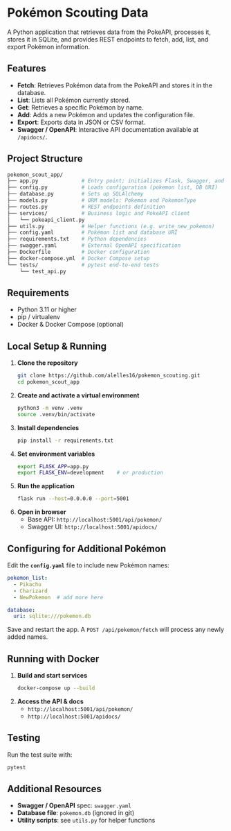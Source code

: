 # Pokémon Scouting Data

A Python application that retrieves data from the PokeAPI, processes it, stores it in SQLite, and provides REST endpoints to fetch, add, list, and export Pokémon information.

## Features
- **Fetch**: Retrieves Pokémon data from the PokeAPI and stores it in the database.
- **List**: Lists all Pokémon currently stored.
- **Get**: Retrieves a specific Pokémon by name.
- **Add**: Adds a new Pokémon and updates the configuration file.
- **Export**: Exports data in JSON or CSV format.
- **Swagger / OpenAPI**: Interactive API documentation available at `/apidocs/`.

## Project Structure
```bash
pokemon_scout_app/
├── app.py              # Entry point; initializes Flask, Swagger, and database
├── config.py           # Loads configuration (pokemon list, DB URI)
├── database.py         # Sets up SQLAlchemy
├── models.py           # ORM models: Pokemon and PokemonType
├── routes.py           # REST endpoints definition
├── services/           # Business logic and PokeAPI client
│   └── pokeapi_client.py
├── utils.py            # Helper functions (e.g. write_new_pokemon)
├── config.yaml         # Pokémon list and database URI
├── requirements.txt    # Python dependencies
├── swagger.yaml        # External OpenAPI specification
├── Dockerfile          # Docker configuration
├── docker-compose.yml  # Docker Compose setup
└── tests/              # pytest end-to-end tests
    └── test_api.py
```  

## Requirements
- Python 3.11 or higher
- pip / virtualenv
- Docker & Docker Compose (optional)

## Local Setup & Running
1. **Clone the repository**
   ```bash
   git clone https://github.com/alelles16/pokemon_scouting.git
   cd pokemon_scout_app
   ```
2. **Create and activate a virtual environment**
   ```bash
   python3 -m venv .venv
   source .venv/bin/activate
   ```
3. **Install dependencies**
   ```bash
   pip install -r requirements.txt
   ```
4. **Set environment variables**
   ```bash
   export FLASK_APP=app.py
   export FLASK_ENV=development    # or production
   ```
5. **Run the application**
   ```bash
   flask run --host=0.0.0.0 --port=5001
   ```
6. **Open in browser**
   - Base API: `http://localhost:5001/api/pokemon/`
   - Swagger UI: `http://localhost:5001/apidocs/`

## Configuring for Additional Pokémon
Edit the **`config.yaml`** file to include new Pokémon names:
```yaml
pokemon_list:
  - Pikachu
  - Charizard
  - NewPokemon  # add more here

database:
  uri: sqlite:///pokemon.db
```
Save and restart the app. A `POST /api/pokemon/fetch` will process any newly added names.

## Running with Docker
1. **Build and start services**
   ```bash
   docker-compose up --build
   ```
2. **Access the API & docs**
   - `http://localhost:5001/api/pokemon/`
   - `http://localhost:5001/apidocs/`

## Testing
Run the test suite with:
```bash
pytest
```

## Additional Resources
- **Swagger / OpenAPI** spec: `swagger.yaml`  
- **Database file**: `pokemon.db` (ignored in git)  
- **Utility scripts**: see `utils.py` for helper functions
